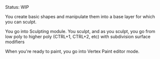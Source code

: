 
Status: WIP

You create basic shapes and manipulate them into a base layer for which you can sculpt.

You go into Sculpting module. You sculpt, and as you sculpt, you go from low poly to higher poly (CTRL+1, CTRL+2, etc) with subdivision surface modifiers

When you're ready to paint, you go into Vertex Paint editor mode.